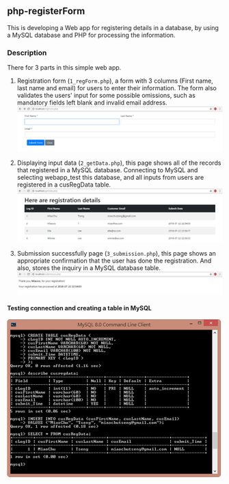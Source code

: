 ## php-registerForm
	
This is developing a Web app for registering details in a database, by using a MySQL database and PHP for processing the information. 
	

### Description	
There for 3 parts in this simple web app.

1. Registration form (`1_regForm.php`), a form with 3 columns (First name, last name and email) 
	for users to enter their information. The form also validates the users' input for some 
	possible omissions, such as mandatory fields left blank and invalid email address. 
	![demo: 1_regForm.php](/img/screenshot_1_regForm.png)


2. Displaying input data (`2_getData.php`), this page shows all of the records that registered 
	in a MySQL database.  Connecting to MySQL and selecting webapp_test this database, and all 
	inputs from users are registered in a cusRegData table.
	![demo: 2_getData.png](/img/screenshot_2_getData.png)

3. Submission successfully page (`3_submission.php`), this page shows an appropriate confirmation 
	that the user has done the registration. And also, stores the inquiry in a MySQL database table.
	![demo: 3_submission.png](/img/screenshot_3_submission.png)

#### Testing connection and creating a table in MySQL
![demo: 4_mySQL.png](/img/screenshot_4_mySQL.png)

